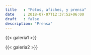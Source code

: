 ```yaml
---
title   : "Fotos, afiches, y prensa"
date    : 2018-07-07T12:37:52+06:00
draft   : false
description: "Prensa"
---
```


{{< galeria1 >}}

{{< galeria2 >}}

